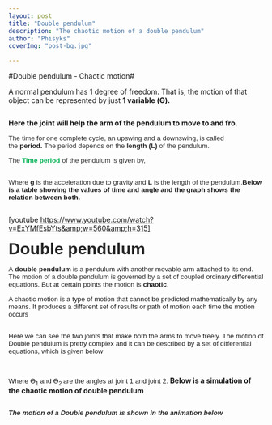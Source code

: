 ```yaml
---
layout: post
title: "Double pendulum"
description: "The chaotic motion of a double pendulum"
author: "Phisyks"
coverImg: "post-bg.jpg"

---
```

#Double pendulum - Chaotic motion#


A normal pendulum has 1 degree of freedom. That is, the motion of that object can be represented by just <strong>1 variable (ϴ).
</strong>

<img src="http://phisyks.files.wordpress.com/2015/09/091615_0748_doublependu1.png" alt="" /><strong>
</strong>

<strong>Here the joint will help the arm of the pendulum to move to and fro.
</strong>

<span style="font-family: Arial; font-size: 10pt;"><span style="color: #252525; background-color: white;">The time for one complete cycle, an upswing and a downswing, is called the </span><span style="background-color: white;"><strong>period<span style="color: #252525;">. </span></strong><span style="color: #252525;">The period depends on the <strong>length (L)</strong> of the pendulum.
</span></span></span>

<span style="color: #252525; font-family: Arial; font-size: 10pt; background-color: white;">The <span style="color: #00b050;"><strong>Time period </strong><span style="color: #252525;">of the pendulum is given by,
</span></span></span>

<img src="http://phisyks.files.wordpress.com/2015/09/091615_0748_doublependu2.png" alt="" /><span style="color: #252525; font-family: Arial; font-size: 10pt; background-color: white;">
</span>

<span style="color: #252525; font-family: Arial; font-size: 10pt; background-color: white;">Where <strong>g</strong> is the acceleration due to gravity and <strong>L</strong> is the length of the pendulum.</span><span style="font-family: Arial; font-size: 10pt; background-color: white;"><strong>Below is a table showing the values of time and angle and the graph shows the relation between both.
</strong></span>

<img src="http://phisyks.files.wordpress.com/2015/09/091615_0748_doublependu3.png" alt="" /><span style="color: #252525; font-family: Arial; font-size: 10pt; background-color: white;">
</span>

[youtube https://www.youtube.com/watch?v=ExYMfEsbYts&amp;w=560&amp;h=315]

<span style="color: #252525; font-family: Arial; font-size: 24pt; background-color: white;"><strong>Double pendulum
</strong></span>

<span style="font-family: Arial; font-size: 10pt;"><span style="color: #252525; background-color: white;">A <strong>double pendulum</strong> is a </span><span style="background-color: white;">pendulum<span style="color: #252525;"> with another movable arm attached to its end. The motion of a double pendulum is governed by a set of coupled </span>ordinary differential equations. But at certain points the motion is <strong>chaotic</strong>.
</span></span>

<span style="font-family: Arial; font-size: 10pt; background-color: white;">A chaotic motion is a type of motion that cannot be predicted mathematically by any means. It produces a different set of results or path of motion each time the motion occurs
</span>

<img src="http://phisyks.files.wordpress.com/2015/09/091615_0748_doublependu4.png" alt="" /><span style="font-family: Arial; font-size: 10pt; background-color: white;">
</span>

<span style="font-family: Arial; font-size: 10pt; background-color: white;">Here we can see the two joints that make both the arms to move freely. The motion of Double pendulum is pretty complex and it can be described by a set of differential equations, which is given below
</span>

<img src="http://phisyks.files.wordpress.com/2015/09/091615_0748_doublependu5.png" alt="" /><span style="font-family: Arial; font-size: 10pt; background-color: white;">
</span>

<img src="http://phisyks.files.wordpress.com/2015/09/091615_0748_doublependu6.png" alt="" /><span style="font-family: Arial; font-size: 10pt; background-color: white;">
</span>

<span style="font-family: Arial; font-size: 10pt; background-color: white;">Where ϴ<sub>1 </sub>and ϴ<sub>2 </sub>are the angles at joint 1 and joint 2. </span><strong>Below is a simulation of the chaotic motion of double pendulum</strong>

<img src="http://phisyks.files.wordpress.com/2015/09/091615_0748_doublependu7.png" alt="" /><span style="font-family: Arial; font-size: 10pt; background-color: white;">
</span>

<span style="font-family: Arial; font-size: 10pt;"><span style="color: #252525; background-color: white;"><strong><em>The motion of a Double pendulum is shown in the animation below</em></strong></span><span style="background-color: white;">
</span></span>

